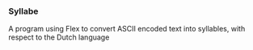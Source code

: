 ### Syllabe

A program using Flex to convert ASCII encoded text into syllables, with respect to the Dutch language 
